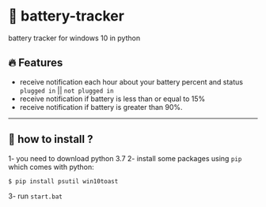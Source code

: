 # 🔋 battery-tracker
battery tracker for windows 10 in python

## 🔥 Features
- receive notification each hour about your battery percent and status `plugged in` || `not plugged in`
- receive notification if battery is less than or equal to 15%
- receive notification if battery is greater than 90%.

---

## 🤔 how to install ?
1- you need to download python 3.7
2- install some packages using `pip` which comes with python:
```
$ pip install psutil win10toast
```
3- run `start.bat`
